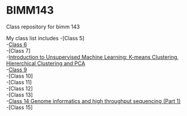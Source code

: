 # BIMM143
Class repository for bimm 143

My class list includes
-[Class 5]  
-[Class 6](https://github.com/Pacheco85629/bimm143_Fall18/blob/master/Class06/Homework_Function_6.md)  
-[Class 7]  
-[Introduction to Unsupervised Machine Learning: K-means Clustering, Hiererchical Clustering and PCA](https://github.com/Pacheco85629/bimm143/blob/master/class08/Introduction%20to%20Unsupervised%20Machine%20Learning.html)  
-[Class 9](https://github.com/Pacheco85629/bimm143_Fall18/blob/master/Class09/mini_project.md)  
-[Class 10]  
-[Class 11]  
-[Class 12]  
-[Class 13]  
-[Class 14 Genome informatics and high throughput sequencing (Part 1)](https://github.com/Pacheco85629/bimm143_Fall18/blob/master/Class14/Class14.md)  
-[Class 15]  
